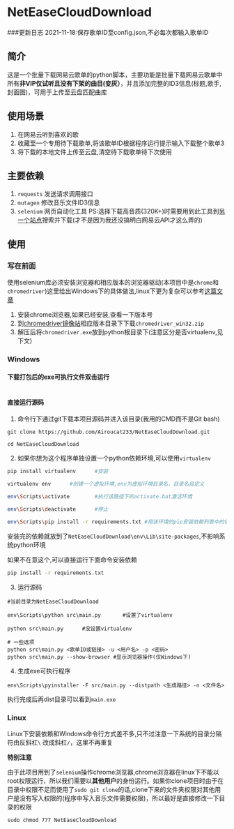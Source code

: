 # NetEaseCloudDownload
###更新日志
2021-11-18:保存歌单ID至config.json,不必每次都输入歌单ID
## 简介
这是一个批量下载网易云歌单的python脚本，主要功能是批量下载网易云歌单中所有**非VIP仅试听且没有下架的曲目(变灰）**，并且添加完整的ID3信息(标题,歌手,封面图)，可用于上传至云盘匹配曲库
## 使用场景
1. 在网易云听到喜欢的歌
2. 收藏至一个专用待下载歌单,将该歌单ID根据程序运行提示输入下载整个歌单3
3. 将下载的本地文件上传至云盘,清空待下载歌单待下次使用
## 主要依赖
1. `requests` 发送请求调用接口
2. `mutagen` 修改音乐文件ID3信息
3. `selenium` 网页自动化工具 PS:选择下载高音质(320K+)时需要用到此工具到[另一个站点](http://tool.liumingye.cn/music)搜索并下载(才不是因为我还没搞明白网易云API才这么弄的)
## 使用
### 写在前面
使用selenium库必须安装浏览器和相应版本的浏览器驱动(本项目中是`chrome`和`chromedriver`)这里给出Windows下的具体做法,linux下更为复杂可以参考[这篇文章](https://www.cnblogs.com/brady-wang/p/11977391.html)
1. 安装chrome浏览器,如果已经安装,查看一下版本号
2. 到[chromedriver镜像站](http://npm.taobao.org/mirrors/chromedriver/)相应版本目录下下载`chromedriver_win32.zip`
3. 解压后将`chromedriver.exe`放到python根目录下(注意区分是否virtualenv,见下文)
### Windows
#### 下载打包后的exe可执行文件双击运行
```

```
#### 直接运行源码
1. 命令行下通过git下载本项目源码并进入该目录(我用的CMD而不是Git bash)
```
git clone https://github.com/Airoucat233/NetEaseCloudDownload.git

cd NetEaseCloudDownload
```
2. 如果你想为这个程序单独设置一个python依赖环境,可以使用`virtualenv`
```bash
pip install virtualenv      #安装

virtualenv env      #创建一个虚拟环境,env为虚拟环境目录名，目录名自定义

env\Scripts\activate        #执行该路径下的activate.bat激活环境

env\Scripts\deactivate      #停止

env\Scripts\pip install -r requirements.txt #用该环境的pip安装依赖列表中的依赖
```
安装完的依赖就放到了`NetEaseCloudDownload\env\Lib\site-packages`,不影响系统python环境

如果不在意这个,可以直接运行下面命令安装依赖
```bash
pip install -r requirements.txt
```
3. 运行源码
```
#当前目录为NetEaseCloudDownload

env\Scripts\python src\main.py       #设置了virtualenv

python src\main.py      #没设置virtualenv

# 一些选项
python src\main.py <歌单ID或链接> -u <用户名> -p <密码>
python src\main.py --show-browser #显示浏览器操作(仅Windows下)
```
4. 生成exe可执行程序
```
env\Scripts\pyinstaller -F src/main.py --distpath <生成路径> -n <文件名>
```
执行完成后再dist目录可以看到`main.exe`
### Linux
Linux下安装依赖和Windows命令行方式差不多,只不过注意一下系统的目录分隔符由反斜杠`\` 改成斜杠`/`，这里不再重复

**特别注意**

由于此项目用到了`selenium`操作chrome浏览器,chrome浏览器在linux下不能以root权限运行，所以我们需要以**其他用户**的身份运行。如果你clone项目时由于在目录中权限不足而使用了`sudo git clone`的话,clone下来的文件夹权限对其他用户是没有写入权限的(程序中写入音乐文件需要权限)，所以最好是直接修改一下目录的权限
```
sudo chmod 777 NetEaseCloudDownload
```
